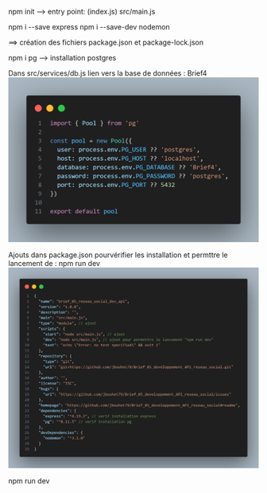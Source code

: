 npm init
--> entry point: (index.js) src/main.js

npm i --save express
npm i --save-dev nodemon

==> création des fichiers package.json et package-lock.json

npm i pg
--> installation postgres

Dans src/services/db.js
lien vers la base de données : Brief4
![alt text](Capture_code_Brief_05/code1.png)

Ajouts dans package.json pourvérifier les installation et permttre le lancement de : npm run dev
![alt text](Capture_code_Brief_05/code2.png)

npm run dev


